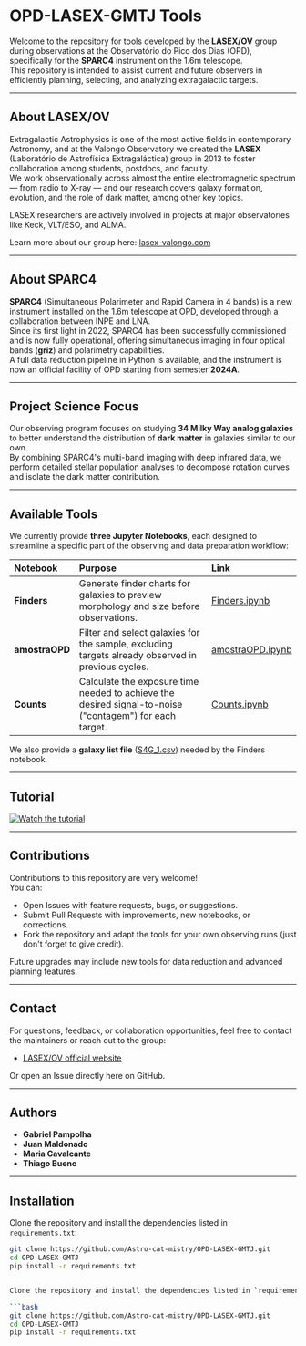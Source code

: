 # OPD-LASEX-GMTJ Tools

Welcome to the repository for tools developed by the **LASEX/OV** group during observations at the Observatório do Pico dos Dias (OPD), specifically for the **SPARC4** instrument on the 1.6m telescope.  
This repository is intended to assist current and future observers in efficiently planning, selecting, and analyzing extragalactic targets.

---

## About LASEX/OV

Extragalactic Astrophysics is one of the most active fields in contemporary Astronomy, and at the Valongo Observatory we created the **LASEX** (Laboratório de Astrofísica Extragaláctica) group in 2013 to foster collaboration among students, postdocs, and faculty.  
We work observationally across almost the entire electromagnetic spectrum — from radio to X-ray — and our research covers galaxy formation, evolution, and the role of dark matter, among other key topics.

LASEX researchers are actively involved in projects at major observatories like Keck, VLT/ESO, and ALMA.

Learn more about our group here: [lasex-valongo.com](http://lasex-valongo.com)

---

## About SPARC4

**SPARC4** (Simultaneous Polarimeter and Rapid Camera in 4 bands) is a new instrument installed on the 1.6m telescope at OPD, developed through a collaboration between INPE and LNA.  
Since its first light in 2022, SPARC4 has been successfully commissioned and is now fully operational, offering simultaneous imaging in four optical bands (**griz**) and polarimetry capabilities.  
A full data reduction pipeline in Python is available, and the instrument is now an official facility of OPD starting from semester **2024A**.

---

## Project Science Focus

Our observing program focuses on studying **34 Milky Way analog galaxies** to better understand the distribution of **dark matter** in galaxies similar to our own.  
By combining SPARC4's multi-band imaging with deep infrared data, we perform detailed stellar population analyses to decompose rotation curves and isolate the dark matter contribution.

---

## Available Tools

We currently provide **three Jupyter Notebooks**, each designed to streamline a specific part of the observing and data preparation workflow:

| Notebook | Purpose | Link |
|:---------|:--------|:-----|
| **Finders** | Generate finder charts for galaxies to preview morphology and size before observations. | [Finders.ipynb](./Finders.ipynb) |
| **amostraOPD** | Filter and select galaxies for the sample, excluding targets already observed in previous cycles. | [amostraOPD.ipynb](./amostraOPD.ipynb) |
| **Counts** | Calculate the exposure time needed to achieve the desired signal-to-noise ("contagem") for each target. | [Counts.ipynb](./Counts.ipynb) |

We also provide a **galaxy list file** ([S4G_1.csv](./S4G_1.csv)) needed by the Finders notebook.

---

## Tutorial

[![Watch the tutorial](https://img.shields.io/badge/Watch-Tutorial-red?logo=youtube)](https://drive.google.com/file/d/15Jnu3qd1T8AuGmhn2P0TUGlE4PRaZz6v/view?usp=sharing)

---

## Contributions

Contributions to this repository are very welcome!  
You can:

- Open Issues with feature requests, bugs, or suggestions.
- Submit Pull Requests with improvements, new notebooks, or corrections.
- Fork the repository and adapt the tools for your own observing runs (just don't forget to give credit).

Future upgrades may include new tools for data reduction and advanced planning features.

---

## Contact

For questions, feedback, or collaboration opportunities, feel free to contact the maintainers or reach out to the group:

- [LASEX/OV official website](http://lasex-valongo.com)

Or open an Issue directly here on GitHub.

---

## Authors

- **Gabriel Pampolha**
- **Juan Maldonado**
- **Maria Cavalcante**
- **Thiago Bueno**

---

## Installation

Clone the repository and install the dependencies listed in `requirements.txt`:

```bash
git clone https://github.com/Astro-cat-mistry/OPD-LASEX-GMTJ.git
cd OPD-LASEX-GMTJ
pip install -r requirements.txt


Clone the repository and install the dependencies listed in `requirements.txt`:

```bash
git clone https://github.com/Astro-cat-mistry/OPD-LASEX-GMTJ.git
cd OPD-LASEX-GMTJ
pip install -r requirements.txt


